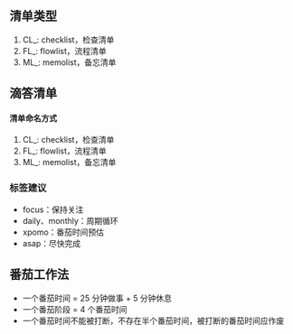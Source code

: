 ## 清单类型
1. CL_: checklist，检查清单
2. FL_: flowlist，流程清单
3. ML_: memolist，备忘清单


## 滴答清单

#### 清单命名方式
1. CL_: checklist，检查清单
2. FL_: flowlist，流程清单
3. ML_: memolist，备忘清单

### 标签建议

- focus：保持关注
- daily、monthly：周期循环
- xpomo：番茄时间预估
- asap：尽快完成


## 番茄工作法

- 一个番茄时间 = 25 分钟做事 + 5 分钟休息
- 一个番茄阶段 = 4 个番茄时间
- 一个番茄时间不能被打断，不存在半个番茄时间，被打断的番茄时间应作废


